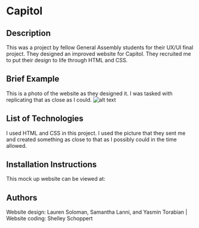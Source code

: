 # Capitol

## Description
This was a project by fellow General Assembly students for their UX/UI final project. They designed an improved website for Capitol.  They recruited me to put their design to life through HTML and CSS. 

## Brief Example
This is a photo of the website as they designed it. I was tasked with replicating that as close as I could.
![alt text](https://github.com/schop23/capitol/blob/master/img/capitol-revised.png?raw=true)

## List of Technologies
I used HTML and CSS in this project. I used the picture that they sent me and created something as close to that as I possibly could in the time allowed. 

## Installation Instructions
This mock up website can be viewed at: 

## Authors
Website design: Lauren Soloman, Samantha Lanni, and Yasmin Torabian  |   Website coding: Shelley Schoppert
